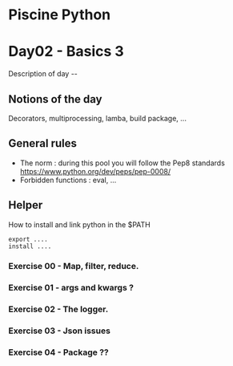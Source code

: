 # Piscine Python

# Day02 - Basics 3

Description of day --

## Notions of the day

Decorators, multiprocessing, lamba, build package, ...

## General rules

* The norm : during this pool you will follow the Pep8 standards https://www.python.org/dev/peps/pep-0008/
* Forbidden functions : eval, ...

## Helper 

How to install and link python in the $PATH

```
export ....
install ....
```

### Exercise 00 - Map, filter, reduce.
### Exercise 01 - args and kwargs ?
### Exercise 02 - The logger.
### Exercise 03 - Json issues
### Exercise 04 - Package ??
